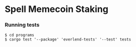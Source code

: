 # Spell Memecoin Staking

### Running tests
    $ cd programs
    $ cargo test '--package' 'everlend-tests' '--test' tests